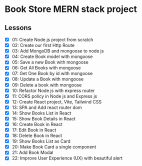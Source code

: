 # Book Store MERN stack project

## Lessons

- [x] 01: Create Node.js project from scratch
- [x] 02: Create our first Http Route
- [x] 03: Add MongoDB and mongoose to node js
- [x] 04: Create Book model with mongoose
- [x] 05: Save a new Book with mongoose
- [x] 06: Get All Books with mongoose
- [x] 07: Get One Book by id with mongoose
- [x] 08: Update a Book with mongoose
- [x] 09: Delete a book with mongoose
- [x] 10: Refactor Node js with express router
- [x] 11: CORS policy in Node js and Express js
- [x] 12: Create React project, Vite, Tailwind CSS
- [x] 13: SPA and Add react router dom
- [x] 14: Show Books List in React
- [x] 15: Show Book Details in React
- [x] 16: Create Book in React
- [x]  17: Edit Book in React
- [x] 18: Delete Book in React
- [x] 19: Show Books List as Card
- [x] 20: Make Book Card a single component
- [x] 21: Add Book Modal
- [x] 22: Improve User Experience (UX) with beautiful alert
